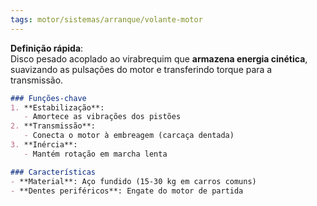 ```yaml
---
tags: motor/sistemas/arranque/volante-motor
---
```

**Definição rápida**:  
Disco pesado acoplado ao virabrequim que **armazena energia cinética**, suavizando as pulsações do motor e transferindo torque para a transmissão.  

```markdown
### Funções-chave  
1. **Estabilização**:  
   - Amortece as vibrações dos pistões  
2. **Transmissão**:  
   - Conecta o motor à embreagem (carcaça dentada)  
3. **Inércia**:  
   - Mantém rotação em marcha lenta  

### Características  
- **Material**: Aço fundido (15-30 kg em carros comuns)  
- **Dentes periféricos**: Engate do motor de partida
```
